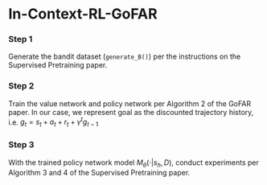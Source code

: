 # In-Context-RL-GoFAR
### Step 1
Generate the bandit dataset (`generate_B()`) per the instructions on the Supervised Pretraining paper.
### Step 2
Train the value network and policy network per Algorithm 2 of the GoFAR paper. In our case, we represent goal as the discounted trajectory history, i.e. $g_t=s_t+a_t+r_t+\gamma^tg_{t-1}$
### Step 3
With the trained policy network model $M_\theta(·|s_h, D)$, conduct experiments per Algorithm 3 and 4 of the Supervised Pretraining paper.
